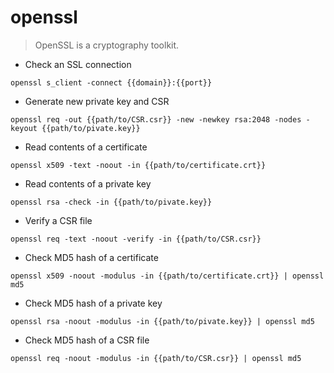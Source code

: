 # openssl

> OpenSSL is a cryptography toolkit.

- Check an SSL connection

`openssl s_client -connect {{domain}}:{{port}}`

- Generate new private key and CSR

`openssl req -out {{path/to/CSR.csr}} -new -newkey rsa:2048 -nodes -keyout {{path/to/pivate.key}}`

- Read contents of a certificate

`openssl x509 -text -noout -in {{path/to/certificate.crt}}`

- Read contents of a private key

`openssl rsa -check -in {{path/to/pivate.key}}`

- Verify a CSR file

`openssl req -text -noout -verify -in {{path/to/CSR.csr}}`

- Check MD5 hash of a certificate

`openssl x509 -noout -modulus -in {{path/to/certificate.crt}} | openssl md5`

- Check MD5 hash of a private key

`openssl rsa -noout -modulus -in {{path/to/pivate.key}} | openssl md5`

- Check MD5 hash of a CSR file

`openssl req -noout -modulus -in {{path/to/CSR.csr}} | openssl md5`
